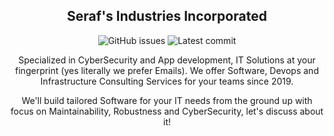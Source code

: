 <div align="center">

## Seraf's Industries Incorporated

![GitHub issues](https://img.shields.io/github/issues/serafindustries/.github)
![Latest commit](https://img.shields.io/github/last-commit/serafindustries/.github?style=flat-square)

Specialized in CyberSecurity and App development, IT Solutions at your fingerprint (yes literally we prefer Emails). We offer Software, Devops and Infrastructure Consulting Services for your teams since 2019.

We'll build tailored Software for your IT needs from the ground up with focus on Maintainability, Robustness and CyberSecurity, let's discuss about it!

</div>

<!--

**Here are some ideas to get you started:**

🙋‍♀️ A short introduction - what is your organization all about?
🌈 Contribution guidelines - how can the community get involved?
👩‍💻 Useful resources - where can the community find your docs? Is there anything else the community should know?
🍿 Fun facts - what does your team eat for breakfast?
🧙 Remember, you can do mighty things with the power of [Markdown](https://docs.github.com/github/writing-on-github/getting-started-with-writing-and-formatting-on-github/basic-writing-and-formatting-syntax)
-->
